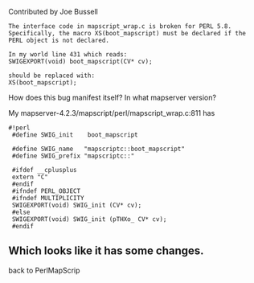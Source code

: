 Contributed by Joe Bussell                                                                          
                                                                                                    
    The interface code in mapscript_wrap.c is broken for PERL 5.8.                                  
    Specifically, the macro XS(boot_mapscript) must be declared if the PERL object is not declared. 
                                                                                                    
    In my world line 431 which reads:                                                               
    SWIGEXPORT(void) boot_mapscript(CV* cv);                                                        
                                                                                                    
    should be replaced with:                                                                        
    XS(boot_mapscript);                                                                             
                                                                                                    
How does this bug manifest itself? In what mapserver version?                                       
                                                                                                    
My mapserver-4.2.3/mapscript/perl/mapscript_wrap.c:811 has                                          

```                                                                                                 
#!perl                                                                                              
 #define SWIG_init    boot_mapscript                                                                
                                                                                                    
 #define SWIG_name   "mapscriptc::boot_mapscript"                                                   
 #define SWIG_prefix "mapscriptc::"                                                                 
                                                                                                    
 #ifdef __cplusplus                                                                                 
 extern "C"                                                                                         
 #endif                                                                                             
 #ifndef PERL_OBJECT                                                                                
 #ifndef MULTIPLICITY                                                                               
 SWIGEXPORT(void) SWIG_init (CV* cv);                                                               
 #else                                                                                              
 SWIGEXPORT(void) SWIG_init (pTHXo_ CV* cv);                                                        
 #endif                                                                                             
```                                                                                                 
Which looks like it has some changes.                                                               
----                                                                                                
back to PerlMapScrip
